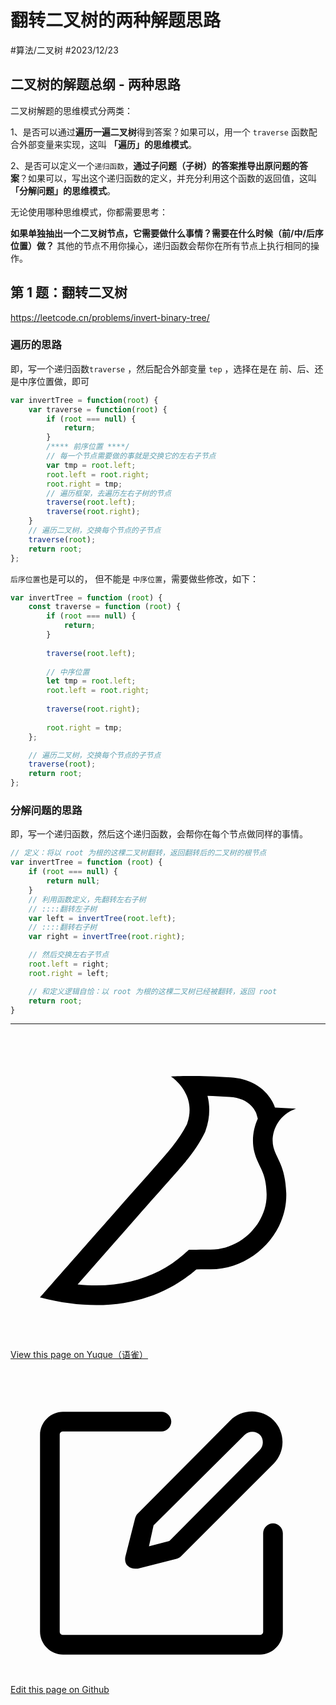 
# 翻转二叉树的两种解题思路



<Badge type="info">#算法/二叉树</Badge> <Badge type="info">#2023/12/23</Badge> 


## 二叉树的解题总纲 - 两种思路

二叉树解题的思维模式分两类：

1、是否可以通过**遍历一遍二叉树**得到答案？如果可以，用一个 `traverse` 函数配合外部变量来实现，这叫 **「遍历」的思维模式**。

2、是否可以定义一个`递归函数`，**通过子问题（子树）的答案推导出原问题的答案**？如果可以，写出这个递归函数的定义，并充分利用这个函数的返回值，这叫 **「分解问题」的思维模式**。

无论使用哪种思维模式，你都需要思考：

**如果单独抽出一个二叉树节点，它需要做什么事情？需要在什么时候（前/中/后序位置）做？** 其他的节点不用你操心，递归函数会帮你在所有节点上执行相同的操作。


## 第 1 题：翻转二叉树

https://leetcode.cn/problems/invert-binary-tree/

### 遍历的思路

即，写一个递归函数`traverse` ，然后配合外部变量 `tep` ，选择在是在 前、后、还是中序位置做，即可

```javascript
var invertTree = function(root) {
    var traverse = function(root) {
        if (root === null) {
            return;
        }
        /**** 前序位置 ****/
        // 每一个节点需要做的事就是交换它的左右子节点
        var tmp = root.left;
        root.left = root.right;
        root.right = tmp;
        // 遍历框架，去遍历左右子树的节点
        traverse(root.left);
        traverse(root.right);
    }
    // 遍历二叉树，交换每个节点的子节点
    traverse(root);
    return root;
};

```

`后序位置`也是可以的， 但不能是 `中序位置`，需要做些修改，如下：

```javascript
var invertTree = function (root) {
    const traverse = function (root) {
        if (root === null) {
            return;
        }
        
        traverse(root.left);
	    
	    // 中序位置
        let tmp = root.left;
        root.left = root.right;
        
        traverse(root.right);
        
        root.right = tmp;
    };

    // 遍历二叉树，交换每个节点的子节点
    traverse(root);
    return root;
};

```

### 分解问题的思路

即，写一个递归函数，然后这个递归函数，会帮你在每个节点做同样的事情。

```javascript
// 定义：将以 root 为根的这棵二叉树翻转，返回翻转后的二叉树的根节点
var invertTree = function (root) {
    if (root === null) {
        return null;
    }
    // 利用函数定义，先翻转左右子树
    // ::::翻转左子树
    var left = invertTree(root.left);
    // ::::翻转右子树
    var right = invertTree(root.right);

    // 然后交换左右子节点
    root.left = right;
    root.right = left;

    // 和定义逻辑自恰：以 root 为根的这棵二叉树已经被翻转，返回 root
    return root;
}
```

---
<div class="liguwe-doc-footer">
            <div class="liguwe-doc-footer-edit-link">
                <p class="liguwe-doc-footer-p">
                    <svg t="1687912573060" class="icon" viewBox="0 0 1024 1024" version="1.1" xmlns="http://www.w3.org/2000/svg" p-id="1498">
                        <path d="M854.6 370.6c-9.9-39.4 9.9-102.2 73.4-124.4l-67.9-3.6s-25.7-90-143.6-98c-117.8-8.1-194.9-3-195-3 0.1 0 87.4 55.6 52.4 154.7-25.6 52.5-65.8 95.6-108.8 144.7-1.3 1.3-2.5 2.6-3.5 3.7C319.4 605 96 860 96 860c245.9 64.4 410.7-6.3 508.2-91.1 20.5-0.2 35.9-0.3 46.3-0.3 135.8 0 250.6-117.6 245.9-248.4-3.2-89.9-31.9-110.2-41.8-149.6z m-204.1 334c-10.6 0-26.2 0.1-46.8 0.3l-23.6 0.2-17.8 15.5c-47.1 41-104.4 71.5-171.4 87.6-52.5 12.6-110 16.2-172.7 9.6 18-20.5 36.5-41.6 55.4-63.1 92-104.6 173.8-197.5 236.9-268.5l1.4-1.4 1.3-1.5c4.1-4.6 20.6-23.3 24.7-28.1 9.7-11.1 17.3-19.9 24.5-28.6 30.7-36.7 52.2-67.8 69-102.2l1.6-3.3 1.2-3.4c13.7-38.8 15.4-76.9 6.2-112.8 22.5 0.7 46.5 1.9 71.7 3.6 33.3 2.3 55.5 12.9 71.1 29.2 5.8 6 10.2 12.5 13.4 18.7 1 2 1.7 3.6 2.3 5l5 17.7c-15.7 34.5-19.9 73.3-11.4 107.2 3 11.8 6.9 22.4 12.3 34.4 2.1 4.7 9.5 20.1 11 23.3 10.3 22.7 15.4 43 16.7 78.7 3.3 94.6-82.7 181.9-182 181.9z"
                              p-id="1499" ></path>
                    </svg>
                    <a href="https://www.yuque.com/liguwe/post/5dad5968-f583-5c57-94ae-8aa692c69c9f" target="_blank" class="liguwe-doc-footer-edit-link-a">
                        View this page on Yuque（语雀）
                    </a>
                </p>
                <p class="liguwe-doc-footer-p">
                    <svg t="1687913054251" class="icon" viewBox="0 0 1024 1024" version="1.1" xmlns="http://www.w3.org/2000/svg" p-id="5173"><path d="M853.333333 501.333333c-17.066667 0-32 14.933333-32 32v320c0 6.4-4.266667 10.666667-10.666666 10.666667H170.666667c-6.4 0-10.666667-4.266667-10.666667-10.666667V213.333333c0-6.4 4.266667-10.666667 10.666667-10.666666h320c17.066667 0 32-14.933333 32-32s-14.933333-32-32-32H170.666667c-40.533333 0-74.666667 34.133333-74.666667 74.666666v640c0 40.533333 34.133333 74.666667 74.666667 74.666667h640c40.533333 0 74.666667-34.133333 74.666666-74.666667V533.333333c0-17.066667-14.933333-32-32-32z"  p-id="5174"></path><path d="M405.333333 484.266667l-32 125.866666c-2.133333 10.666667 0 23.466667 8.533334 29.866667 6.4 6.4 14.933333 8.533333 23.466666 8.533333h8.533334l125.866666-32c6.4-2.133333 10.666667-4.266667 14.933334-8.533333l300.8-300.8c38.4-38.4 38.4-102.4 0-140.8-38.4-38.4-102.4-38.4-140.8 0L413.866667 469.333333c-4.266667 4.266667-6.4 8.533333-8.533334 14.933334z m59.733334 23.466666L761.6 213.333333c12.8-12.8 36.266667-12.8 49.066667 0 12.8 12.8 12.8 36.266667 0 49.066667L516.266667 558.933333l-66.133334 17.066667 14.933334-68.266667z"  p-id="5175"></path></svg>
                    <a href="https://github.com/liguwe/liguwe.github.io/blob/master/docs/5dad5968-f583-5c57-94ae-8aa692c69c9f.md" target="_blank" class="liguwe-doc-footer-edit-link-a">Edit this page on Github</a>
                </p>
            </div>
            <div id="liguwe-comment"></div></div>